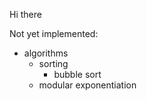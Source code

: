 Hi there

Not yet implemented:
- algorithms
  - sorting
    - bubble sort 
  - modular exponentiation